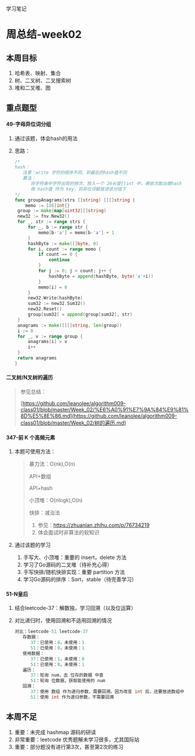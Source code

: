 学习笔记

# 周总结-week02

## 本周目标

1. 哈希表、映射、集合
2. 树、二叉树、二叉搜索树
3. 堆和二叉堆、图

## 重点题型

#### 49-字母异位词分组

1. 通过该题，体会hash的用法

2. 思路：

   ```go
   /*
   hash：
      注意：write 字符的顺序不同，则最后的hash值不同
      算法：
         将字符串中字符出现的频次，放入一个 26长度[]int 中，再依次取出做hash
         用 hash值 作为 key，将异位词都放进该分组下
   */
   func groupAnagrams(strs []string) [][]string {
       memo := [26]int{}
   	group := make(map[uint32][]string)
   	new32 := fnv.New32()
   	for _, str := range strs {
   		for _, b := range str {
   			memo[b-'a'] = memo[b-'a'] + 1
   		}
   		hashByte := make([]byte, 0)
   		for i, count := range memo {
   			if count == 0 {
   				continue
   			}
   			for j := 0; j < count; j++ {
   				hashByte = append(hashByte, byte('a'+i))
   			}
   			memo[i] = 0
   		}
   		new32.Write(hashByte)
   		sum32 := new32.Sum32()
   		new32.Reset()
   		group[sum32] = append(group[sum32], str)
   	}
   	anagrams := make([][]string, len(group))
   	i := 0
   	for _, v := range group {
   		anagrams[i] = v
   		i++
   	}
   	return anagrams
   }
   ```

#### 二叉树/N叉树的遍历

> 参见总结：
>
> [https://github.com/leanolee/algorithm009-class01/blob/master/Week_02/%E6%A0%91%E7%9A%84%E9%81%8D%E5%8E%86.md](https://github.com/leanolee/algorithm009-class01/blob/master/Week_02/树的遍历.md)

#### 347-前 K 个高频元素

1. 本题可使用方法：

   > 暴力法：O(nk),O(n)
   >
   > API+数组
   >
   > API+hash
   >
   > 小顶堆：O(nlogk),O(n)
   >
   > 快排：减治法
   >
   > 1. 参见：https://zhuanlan.zhihu.com/p/76734219
   > 2. 体会面试时非算法的软知识

2. 通过该题的学习

   1. 手写大、小顶堆：重要的 insert，delete 方法
   2. 学习了Go源码的二叉堆（待补充心得）
   3. 手写快排/随机快排实现：重要 partition 方法
   4. 学习Go源码的排序：Sort，stable（待完善学习）

#### 51-N皇后

1. 结合leetcode-37：解数独，学习回溯（以及位运算）

2. 对比递归时，使用回溯和不适用回溯的情况

   ```go
   对比：leetcode-51 leetcode-37
      存数据：
         37：已使用：0，未使用：1
         51：已使用：0，未使用：1
      使用数据：
         37：已使用：1，未使用：0
         51：已使用：0，未使用：1
      遍历：
         37：轮询 num，去 位存的数据 中查
         51：轮询 位数据，获取能使用的 num
      回溯：
         37：使用 数组 作为递归参数，需要回溯。因为改变 int 后，还要放进数组中
         51：使用 int 作为递归参数，不需要回溯
   ```

## 本周不足

1. 重要：未完成 hashmap 源码的研读
2. 非常重要：leetcode 优秀题解未学习很多，尤其国际站
3. 重要：部分题没有进行第3次，甚至第2次的练习